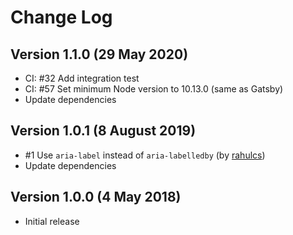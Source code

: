 # Change Log

## Version 1.1.0 (29 May 2020)

- CI: #32 Add integration test
- CI: #57 Set minimum Node version to 10.13.0 (same as Gatsby)
- Update dependencies

## Version 1.0.1 (8 August 2019)

- #1 Use `aria-label` instead of `aria-labelledby` (by [rahulcs](https://github.com/rahulcs))
- Update dependencies

## Version 1.0.0 (4 May 2018)

- Initial release
